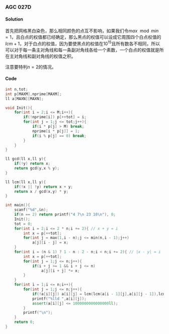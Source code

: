 ### AGC 027D
#### Solution
首先把网格黑白染色，那么相同颜色的点互不影响，如果我们令$max \mod min=1$，且白点的权值都已经确定，那么黑点的权值可以设成它周围四个白点权值的$lcm+1$，对于白点的权值，因为要使黑点的权值在$10^{15}$且所有数各不相同，所以可以对于每一条主对角线和每一条副对角线各给一个素数，一个白点的权值就是所在主对角线和副对角线的权值之积。

注意要特判$n=2$的情况。
#### Code
```cpp
int n,tot;
int p[MAXM],nprime[MAXM];
ll a[MAXN][MAXN];

void Init(){
    for(int i = 2;i <= M;i++){
        if(!nprime[i]) p[++tot] = i;
        for(int j = 1;j <= tot;j++){
            if(i * p[j] > M) break;
            nprime[i * p[j]] = 1;
            if(i % p[j] == 0) break;
        }
    }
}

ll gcd(ll x,ll y){
    if(!y) return x;
    return gcd(y,x % y);
}

ll lcm(ll x,ll y){
    if(!x || !y) return x + y;
    return x / gcd(x,y) * y;
}

int main(){
    scanf("%d",&n);
    if(n == 2) return printf("4 7\n 23 10\n"), 0;
    Init();
    tot = 0;
    for(int i = 2;i <= 2 * n;i += 2){ // x + y = i
        int x = p[++tot];
        for(int j = max(1,i - n);j <= min(n,i - 1);j++)
            a[j][i - j] = x;
    }
    for(int i = (n & 1) ? 1 - n : 2 - n;i < n;i += 2){ // |x - y| = i
        int x = p[++tot];
        for(int j = 1;j <= n;j++){
            if(i + j >= 1 && i + j <= n)
                a[j][i + j] *= x;
        }
    }
    for(int i = 1;i <= n;i++){
        for(int j = 1;j <= n;j++){
            if(!a[i][j]) a[i][j] = lcm(lcm(a[i - 1][j],a[i][j - 1]),lcm(a[i + 1][j],a[i][j + 1])) + 1;
            printf("%lld ",a[i][j]);
            assert(a[i][j] <= 1000000000000000ll);
        }
        printf("\n");
    }
    return 0;
}
```